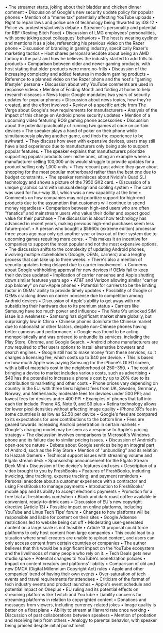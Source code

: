 • The streamer starts, joking about their bladder and chicken dinner comment
• Discussion of Google's new security update policy for popular phones
• Mention of a "meme tax" potentially affecting YouTube uploads
• Right to repair laws and police use of technology being thwarted by iOS 12
• Police vs. protesters/activists debate
• Streamer's personality and potential for RBF (Resting Bitch Face)
• Discussion of LMG employees' personalities, with some joking about colleagues' behaviors
• The host is wearing eyeliner and mentions it as a joke, referencing his previous video on the Razer phone
• Discussion of branding in gaming industry, specifically Razer's marketing tactics
• Host shares personal anecdote about being an AMD fanboy in the past and how he believes the industry started to add frills to products
• Comparison between older and newer gaming products, with host stating that older products were more no-frills
• Discussion of the increasing complexity and added features in modern gaming products
• Reference to a planned video on the Razer phone and the host's "gaming lifestyle" persona
• Discussion about why YouTube comments are used in response videos
• Mention of Folding Month and folding at home to help research diseases
• News topic: Google mandates two years of security updates for popular phones
• Discussion about news topics, how they're created, and the effort involved
• Review of a specific article from The Verge about Google's new requirements for manufacturers
• Analysis of the impact of this change on Android phone security updates
• Mention of a upcoming video featuring ROG gaming phone accessories
• Discussion about the potential practicality of running two games at once on certain devices
• The speaker plays a hand of poker on their phone while simultaneously playing another game, and finds the experience to be awkward.
• They discuss how even with expensive devices, users may still have a bad experience due to manufacturers only being able to support popular features.
• The speaker explains that manufacturers prioritize supporting popular products over niche ones, citing an example where a manufacturer selling 100,000 units would struggle to provide updates for a product selling only 1,000 units.
• They recount past advice they gave about shopping for the most popular motherboard rather than the best one due to budget constraints.
• The speaker reminisces about Nvidia's Quad SLI technology and shows a picture of the 7950 GX2 card.
• Discussion of a unique graphics card with unusual design and cooling system
• The card was used for four-way SLI, which was a new capability at the time
• Comments on how companies may not prioritize support for high-end products due to the assumption that customers will continue to spend money regardless
• Comparison between high-end users who are often "fanatics" and mainstream users who value their dollar and expect good value for their purchase
• The discussion is about how technology has advanced in recent years, making previous high-end purchases seem less future-proof.
• A person who bought a $5960x (extreme edition) processor three years ago may only get another year or two out of their system due to upcoming games requiring more cores.
• This makes it an incentive for companies to support the most popular and not the most expensive options.
• The discussion shifts to the complexity of updating Android phones, involving multiple stakeholders (Google, OEMs, carriers) and a lengthy process that can take up to three weeks.
• There's also a mention of security updates being delayed due to carrier involvement.
• Concerns about Google withholding approval for new devices if OEMs fail to keep their devices updated
• Implication of carrier nonsense and Apple shutting down similar features years ago
• AT&T and Verizon allowing similar "carrier app baloney" on non-Apple phones
• Potential for carriers to be the limiting factor in OEMs' ability to provide timely updates
• Possibility of Google or OEMs cracking down on carrier nonsense due to competition among Android devices
• Discussion of Apple's ability to get away with not subsidizing their hardware due to its premium status
• Carriers like Samsung have too much power and influence
• The Note 9's unlocked SIM issue is a weakness
• Samsung has significant market share globally, but surprisingly low in China
• Chinese phones dominate the Chinese market due to nationalist or other factors, despite non-Chinese phones having better cameras and performance.
• Google was found to be acting monopolistically and was ordered to unbundle its services, including the Play Store, Chrome, and Google Search.
• Android phone manufacturers are now required to offer users options to install alternative browsers and search engines.
• Google still has to make money from these services, so it charges a licensing fee, which costs up to $40 per device.
• This is based on how much Apple was paying Samsung for the iPhone's OLED screen, with a bill of materials cost in the neighborhood of $250-$350.
• The cost of bringing a device to market includes various costs, such as advertising
• $40 has the potential to increase a phone's cost by up to 20% due to its contribution to marketing and other costs
• Phone prices vary depending on country in the EU, with three tiers: highest fees from UK, Sweden, Germany, Norway, and Netherlands; moderate fees for devices under 500 PPI; and lowest fees for devices under 400 PPI
• Examples of phones that fall into each tier include iPhone XS, Note 9, and S9 plus
• Retina technology allows for lower pixel densities without affecting image quality
• iPhone XR's fee in some countries is as low as $2.50 per device
• Google's fees are compared to its expectations for user contributions to the bottom line
• Fees are geared towards increasing Android penetration in certain markets
• Google's charging model may be seen as a response to Apple's pricing strategy
• The discussion involves comparisons to Microsoft's Windows phone and its failure due to similar pricing issues.
• Discussion of Android's open-source nature
• Debate about Google services being an integral part of Android, such as the Play Store
• Mention of "unbundling" and its relation to Hazzah Gamers
• Technical support issues with streaming volume and Elgato stream deck
• Sponsorship announcement for the Elgato Stream Deck Mini
• Discussion of the device's features and uses
• Description of a video brought to you by FreshBooks
• Features of FreshBooks, including invoicing, time tracking, expense tracking, and payment reminders
• Personal anecdote about a customer experience with a contractor and using FreshBooks to manage payments
• Introduction to FreshBooks' mobile app and its ability to accept electronic payments
• Promotion for a free trial at freshbooks.com/when
• Black and dark roast coffee available in convenient, ready-to-drink cans
• Discussion of EU's new copyright directive (Article 13)
• Possible impact on online platforms, including YouTube and Linus Tech Tips' forum
• Changes to how platforms will be responsible and liable for content on their sites
• Google Adsense restrictions led to website being cut off
• Moderating user-generated content on a large scale is not feasible
• Article 13 proposal could force platforms to only host content from large companies
• This could lead to a situation where small creators are unable to upload content, and users can only access content from certain countries or companies
• The author believes that this would be a significant impact on the YouTube ecosystem and the livelihoods of many people who rely on it.
• Tech Deals gets new studio space
• Potential changes to YouTube's monetization policies
• Impact on content creators and platforms' liability
• Comparison of old and new DMCA (Digital Millennium Copyright Act) rules
• Apple and other companies' trend of having their own events
• Over-saturation of tech events and travel requirements for attendees
• Criticism of the format of tech industry events and product launches
• Apple's event schedule and potential impact on Oneplus
• EU ruling and its potential effects on streaming platforms like Twitch and YouTube
• Liability concerns for streaming platforms in relation to copyrighted content
• Donations and messages from viewers, including currency-related jokes
• Image quality is better on a float plane
• Ability to stream at Harvard rate once working
• Discussion of past collaborations between speakers
• Mention of probation and receiving help from others
• Analogy to parental behavior, with speaker being praised despite initial punishment